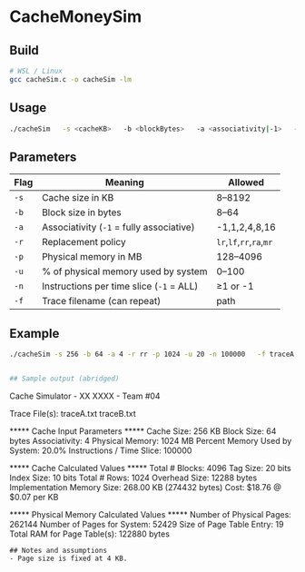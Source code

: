 # CacheMoneySim

## Build
```bash
# WSL / Linux
gcc cacheSim.c -o cacheSim -lm

```

## Usage
```bash
./cacheSim   -s <cacheKB>   -b <blockBytes>   -a <associativity|-1>   -r <lr|lf|rr|ra|mr>   -p <physMB>   -u <systemMemPercent>   -n <instructionsPerSlice|-1>   -f <trace1> [-f <trace2> ...]
```


## Parameters
| Flag | Meaning | Allowed |
|---|---|---|
| `-s` | Cache size in KB | 8–8192 |
| `-b` | Block size in bytes | 8–64 |
| `-a` | Associativity (`-1` = fully associative) | -1,1,2,4,8,16 |
| `-r` | Replacement policy | `lr`,`lf`,`rr`,`ra`,`mr` |
| `-p` | Physical memory in MB | 128–4096 |
| `-u` | % of physical memory used by system | 0–100 |
| `-n` | Instructions per time slice (`-1` = ALL) | ≥1 or -1 |
| `-f` | Trace filename (can repeat) | path |


## Example
```bash
./cacheSim -s 256 -b 64 -a 4 -r rr -p 1024 -u 20 -n 100000   -f traceA.txt -f traceB.txt


## Sample output (abridged)
```
Cache Simulator - XX XXXX - Team #04

Trace File(s):
        traceA.txt
        traceB.txt

***** Cache Input Parameters *****
Cache Size:                      256 KB
Block Size:                      64 bytes
Associativity:                   4
Physical Memory:                 1024 MB
Percent Memory Used by System:   20.0%
Instructions / Time Slice:       100000

***** Cache Calculated Values *****
Total # Blocks:                  4096
Tag Size:                        20 bits
Index Size:                      10 bits
Total # Rows:                    1024
Overhead Size:                   12288 bytes
Implementation Memory Size:      268.00 KB  (274432 bytes)
Cost:                            $18.76 @ $0.07 per KB

***** Physical Memory Calculated Values *****
Number of Physical Pages:        262144
Number of Pages for System:      52429
Size of Page Table Entry:        19
Total RAM for Page Table(s):     122880 bytes
```
## Notes and assumptions
- Page size is fixed at 4 KB. 
